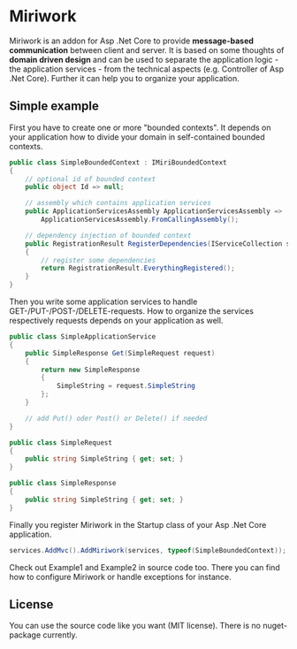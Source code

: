 # Miriwork

Miriwork is an addon for Asp .Net Core to provide **message-based communication** between client and server. It is based on some thoughts of **domain driven design** and can be used to separate the application logic - the application services - from the technical aspects (e.g. Controller of Asp .Net Core). Further it can help you to organize your application.

## Simple example

First you have to create one or more "bounded contexts". It depends on your application how to divide your domain in self-contained bounded contexts.

```C#
public class SimpleBoundedContext : IMiriBoundedContext
{
    // optional id of bounded context
    public object Id => null;

    // assembly which contains application services
    public ApplicationServicesAssembly ApplicationServicesAssembly => 
        ApplicationServicesAssembly.FromCallingAssembly();

    // dependency injection of bounded context
    public RegistrationResult RegisterDependencies(IServiceCollection services)
    {
        // register some dependencies
        return RegistrationResult.EverythingRegistered();
    }
}
```

Then you write some application services to handle GET-/PUT-/POST-/DELETE-requests. How to organize the services respectively requests depends on your application as well.

```C#
public class SimpleApplicationService
{
    public SimpleResponse Get(SimpleRequest request)
    {
        return new SimpleResponse
        {
            SimpleString = request.SimpleString
        };
    }

    // add Put() oder Post() or Delete() if needed
}

public class SimpleRequest
{
    public string SimpleString { get; set; }
}

public class SimpleResponse
{
    public string SimpleString { get; set; }
}
```

Finally you register Miriwork in the Startup class of your Asp .Net Core application.

```C#
services.AddMvc().AddMiriwork(services, typeof(SimpleBoundedContext));
```

Check out Example1 and Example2 in source code too. There you can find how to configure Miriwork or handle exceptions for instance.

## License

You can use the source code like you want (MIT license). There is no nuget-package currently.
